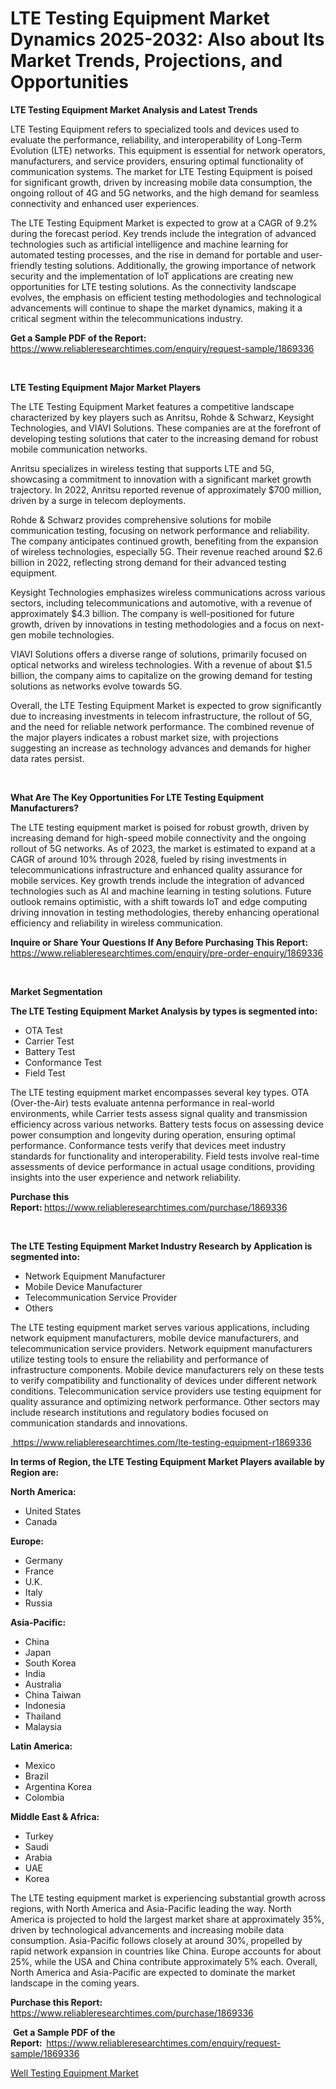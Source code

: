 <p><h1>LTE Testing Equipment Market Dynamics 2025-2032: Also about Its Market Trends, Projections, and Opportunities</h1></p><p><strong>LTE Testing Equipment Market Analysis and Latest Trends</strong></p>
<p><p>LTE Testing Equipment refers to specialized tools and devices used to evaluate the performance, reliability, and interoperability of Long-Term Evolution (LTE) networks. This equipment is essential for network operators, manufacturers, and service providers, ensuring optimal functionality of communication systems. The market for LTE Testing Equipment is poised for significant growth, driven by increasing mobile data consumption, the ongoing rollout of 4G and 5G networks, and the high demand for seamless connectivity and enhanced user experiences.</p><p>The LTE Testing Equipment Market is expected to grow at a CAGR of 9.2% during the forecast period. Key trends include the integration of advanced technologies such as artificial intelligence and machine learning for automated testing processes, and the rise in demand for portable and user-friendly testing solutions. Additionally, the growing importance of network security and the implementation of IoT applications are creating new opportunities for LTE testing solutions. As the connectivity landscape evolves, the emphasis on efficient testing methodologies and technological advancements will continue to shape the market dynamics, making it a critical segment within the telecommunications industry.</p></p>
<p><strong>Get a Sample PDF of the Report:&nbsp;</strong> <a href="https://www.reliableresearchtimes.com/enquiry/request-sample/1869336?utm_campaign=2334&utm_medium=2&utm_source=Github&utm_content=ia&utm_term=16022025&utm_id=lte-testing-equipment">https://www.reliableresearchtimes.com/enquiry/request-sample/1869336</a></p>
<p>&nbsp;</p>
<p><strong>LTE Testing Equipment Major Market Players</strong></p>
<p><p>The LTE Testing Equipment Market features a competitive landscape characterized by key players such as Anritsu, Rohde & Schwarz, Keysight Technologies, and VIAVI Solutions. These companies are at the forefront of developing testing solutions that cater to the increasing demand for robust mobile communication networks.</p><p>Anritsu specializes in wireless testing that supports LTE and 5G, showcasing a commitment to innovation with a significant market growth trajectory. In 2022, Anritsu reported revenue of approximately $700 million, driven by a surge in telecom deployments.</p><p>Rohde & Schwarz provides comprehensive solutions for mobile communication testing, focusing on network performance and reliability. The company anticipates continued growth, benefiting from the expansion of wireless technologies, especially 5G. Their revenue reached around $2.6 billion in 2022, reflecting strong demand for their advanced testing equipment.</p><p>Keysight Technologies emphasizes wireless communications across various sectors, including telecommunications and automotive, with a revenue of approximately $4.3 billion. The company is well-positioned for future growth, driven by innovations in testing methodologies and a focus on next-gen mobile technologies.</p><p>VIAVI Solutions offers a diverse range of solutions, primarily focused on optical networks and wireless technologies. With a revenue of about $1.5 billion, the company aims to capitalize on the growing demand for testing solutions as networks evolve towards 5G.</p><p>Overall, the LTE Testing Equipment Market is expected to grow significantly due to increasing investments in telecom infrastructure, the rollout of 5G, and the need for reliable network performance. The combined revenue of the major players indicates a robust market size, with projections suggesting an increase as technology advances and demands for higher data rates persist.</p></p>
<p>&nbsp;</p>
<p><strong>What Are The Key Opportunities For LTE Testing Equipment Manufacturers?</strong></p>
<p><p>The LTE testing equipment market is poised for robust growth, driven by increasing demand for high-speed mobile connectivity and the ongoing rollout of 5G networks. As of 2023, the market is estimated to expand at a CAGR of around 10% through 2028, fueled by rising investments in telecommunications infrastructure and enhanced quality assurance for mobile services. Key growth trends include the integration of advanced technologies such as AI and machine learning in testing solutions. Future outlook remains optimistic, with a shift towards IoT and edge computing driving innovation in testing methodologies, thereby enhancing operational efficiency and reliability in wireless communication.</p></p>
<p><strong>Inquire or Share Your Questions If Any Before Purchasing This Report:</strong> <a href="https://www.reliableresearchtimes.com/enquiry/pre-order-enquiry/1869336?utm_campaign=2334&utm_medium=2&utm_source=Github&utm_content=ia&utm_term=16022025&utm_id=lte-testing-equipment">https://www.reliableresearchtimes.com/enquiry/pre-order-enquiry/1869336</a></p>
<p>&nbsp;</p>
<p><strong>Market Segmentation</strong></p>
<p><strong>The LTE Testing Equipment Market Analysis by types is segmented into:</strong></p>
<p><ul><li>OTA Test</li><li>Carrier Test</li><li>Battery Test</li><li>Conformance Test</li><li>Field Test</li></ul></p>
<p><p>The LTE testing equipment market encompasses several key types. OTA (Over-the-Air) tests evaluate antenna performance in real-world environments, while Carrier tests assess signal quality and transmission efficiency across various networks. Battery tests focus on assessing device power consumption and longevity during operation, ensuring optimal performance. Conformance tests verify that devices meet industry standards for functionality and interoperability. Field tests involve real-time assessments of device performance in actual usage conditions, providing insights into the user experience and network reliability.</p></p>
<p><strong>Purchase this Report:&nbsp;</strong><a href="https://www.reliableresearchtimes.com/purchase/1869336?utm_campaign=2334&utm_medium=2&utm_source=Github&utm_content=ia&utm_term=16022025&utm_id=lte-testing-equipment">https://www.reliableresearchtimes.com/purchase/1869336</a></p>
<p>&nbsp;</p>
<p><strong>The LTE Testing Equipment Market Industry Research by Application is segmented into:</strong></p>
<p><ul><li>Network Equipment Manufacturer</li><li>Mobile Device Manufacturer</li><li>Telecommunication Service Provider</li><li>Others</li></ul></p>
<p><p>The LTE testing equipment market serves various applications, including network equipment manufacturers, mobile device manufacturers, and telecommunication service providers. Network equipment manufacturers utilize testing tools to ensure the reliability and performance of infrastructure components. Mobile device manufacturers rely on these tests to verify compatibility and functionality of devices under different network conditions. Telecommunication service providers use testing equipment for quality assurance and optimizing network performance. Other sectors may include research institutions and regulatory bodies focused on communication standards and innovations.</p></p>
<p><a href="https://www.reliableresearchtimes.com/lte-testing-equipment-r1869336?utm_campaign=2334&utm_medium=2&utm_source=Github&utm_content=ia&utm_term=16022025&utm_id=lte-testing-equipment">&nbsp;https://www.reliableresearchtimes.com/lte-testing-equipment-r1869336</a></p>
<p><strong>In terms of Region, the LTE Testing Equipment Market Players available by Region are:</strong></p>
<p>
    <p> <strong> North America: </strong>
        <ul>
            <li>United States</li>
            <li>Canada</li>
        </ul>
        </p> 
    <p> <strong> Europe: </strong>
        <ul>
            <li>Germany</li>
            <li>France</li>
            <li>U.K.</li>
            <li>Italy</li>
            <li>Russia</li>
        </ul>
        </p> 
    <p> <strong> Asia-Pacific: </strong>
        <ul>
            <li>China</li>
            <li>Japan</li>
            <li>South Korea</li>
            <li>India</li>
            <li>Australia</li>
            <li>China Taiwan</li>
            <li>Indonesia</li>
            <li>Thailand</li>
            <li>Malaysia</li>
        </ul>
        </p> 
    <p> <strong> Latin America: </strong>
        <ul>
            <li>Mexico</li>
            <li>Brazil</li>
            <li>Argentina Korea</li>
            <li>Colombia</li>
        </ul>
        </p> 
    <p> <strong> Middle East & Africa: </strong>
        <ul>
            <li>Turkey</li>
            <li>Saudi</li>
            <li>Arabia</li>
            <li>UAE</li>
            <li>Korea</li>
        </ul>
    </p>
    </p>
<p><p>The LTE testing equipment market is experiencing substantial growth across regions, with North America and Asia-Pacific leading the way. North America is projected to hold the largest market share at approximately 35%, driven by technological advancements and increasing mobile data consumption. Asia-Pacific follows closely at around 30%, propelled by rapid network expansion in countries like China. Europe accounts for about 25%, while the USA and China contribute approximately 5% each. Overall, North America and Asia-Pacific are expected to dominate the market landscape in the coming years.</p></p>
<p><strong>Purchase this Report: </strong><a href="https://www.reliableresearchtimes.com/purchase/1869336?utm_campaign=2334&utm_medium=2&utm_source=Github&utm_content=ia&utm_term=16022025&utm_id=lte-testing-equipment">https://www.reliableresearchtimes.com/purchase/1869336</a></p>
<p>&nbsp;<strong>Get a Sample PDF of the Report:&nbsp;&nbsp;</strong><a href="https://www.reliableresearchtimes.com/enquiry/request-sample/1869336?utm_campaign=2334&utm_medium=2&utm_source=Github&utm_content=ia&utm_term=16022025&utm_id=lte-testing-equipment">https://www.reliableresearchtimes.com/enquiry/request-sample/1869336</a></p>
<p><strong></strong></p>
<p><p><a href="https://github.com/dolorespeddico90/Market-Research-Report-List-1/blob/main/well-testing-equipment-market.md?utm_campaign=2334&utm_medium=2&utm_source=Github&utm_content=ia&utm_term=16022025&utm_id=lte-testing-equipment">Well Testing Equipment Market</a></p></p>